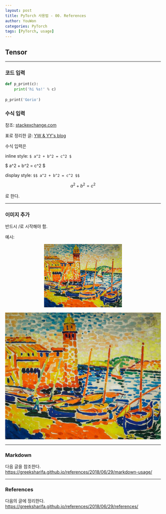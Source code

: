 ```yaml
---
layout: post
title: PyTorch 사용법 - 00. References
author: YouWon
categories: PyTorch
tags: [PyTorch, usage]
---
```


## Tensor



---

### 코드 입력

```python
def p_print(c):
    print('hi %s!' % c)

p_print('Gorio')
```

### 수식 입력

참조: [stackexchange.com](https://math.meta.stackexchange.com/questions/5020/mathjax-basic-tutorial-and-quick-reference)

표로 정리한 글: [YW & YY's blog](https://greeksharifa.github.io/references/2018/06/29/equation-usage/)

수식 입력은

inline style: `$ a^2 + b^2 = c^2 $`

$ a^2 + b^2 = c^2 $

display style: `$$ a^2 + b^2 = c^2 $$`

$$ a^2 + b^2 = c^2 $$

로 한다.

---

### 이미지 추가

반드시 /로 시작해야 함.

예시:

<center><img src="/public/img/Andre_Derain_Fishing_Boats_Collioure.jpg" width="50%"></center>

![01_new_repository](/public/img/Andre_Derain_Fishing_Boats_Collioure.jpg)

---

### Markdown

다음 글을 참조한다. <https://greeksharifa.github.io/references/2018/06/29/markdown-usage/>

---

### References

다음의 글에 정리한다. <https://greeksharifa.github.io/references/2018/06/29/references/>
